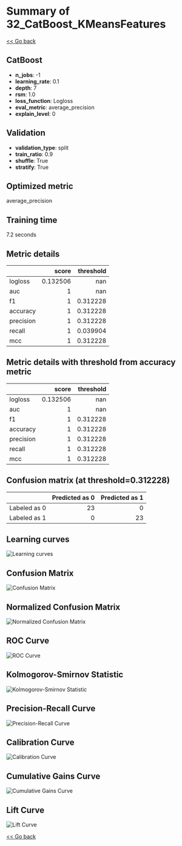 # Summary of 32_CatBoost_KMeansFeatures

[<< Go back](../README.md)


## CatBoost
- **n_jobs**: -1
- **learning_rate**: 0.1
- **depth**: 7
- **rsm**: 1.0
- **loss_function**: Logloss
- **eval_metric**: average_precision
- **explain_level**: 0

## Validation
 - **validation_type**: split
 - **train_ratio**: 0.9
 - **shuffle**: True
 - **stratify**: True

## Optimized metric
average_precision

## Training time

7.2 seconds

## Metric details
|           |    score |   threshold |
|:----------|---------:|------------:|
| logloss   | 0.132506 |  nan        |
| auc       | 1        |  nan        |
| f1        | 1        |    0.312228 |
| accuracy  | 1        |    0.312228 |
| precision | 1        |    0.312228 |
| recall    | 1        |    0.039904 |
| mcc       | 1        |    0.312228 |


## Metric details with threshold from accuracy metric
|           |    score |   threshold |
|:----------|---------:|------------:|
| logloss   | 0.132506 |  nan        |
| auc       | 1        |  nan        |
| f1        | 1        |    0.312228 |
| accuracy  | 1        |    0.312228 |
| precision | 1        |    0.312228 |
| recall    | 1        |    0.312228 |
| mcc       | 1        |    0.312228 |


## Confusion matrix (at threshold=0.312228)
|              |   Predicted as 0 |   Predicted as 1 |
|:-------------|-----------------:|-----------------:|
| Labeled as 0 |               23 |                0 |
| Labeled as 1 |                0 |               23 |

## Learning curves
![Learning curves](learning_curves.png)
## Confusion Matrix

![Confusion Matrix](confusion_matrix.png)


## Normalized Confusion Matrix

![Normalized Confusion Matrix](confusion_matrix_normalized.png)


## ROC Curve

![ROC Curve](roc_curve.png)


## Kolmogorov-Smirnov Statistic

![Kolmogorov-Smirnov Statistic](ks_statistic.png)


## Precision-Recall Curve

![Precision-Recall Curve](precision_recall_curve.png)


## Calibration Curve

![Calibration Curve](calibration_curve_curve.png)


## Cumulative Gains Curve

![Cumulative Gains Curve](cumulative_gains_curve.png)


## Lift Curve

![Lift Curve](lift_curve.png)



[<< Go back](../README.md)
